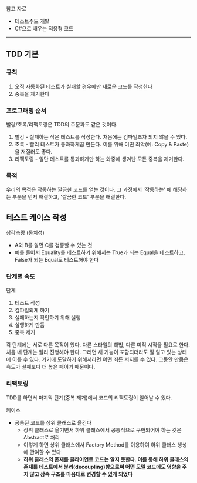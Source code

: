 참고 자료
- 테스트주도 개발
- C#으로 배우는 적응형 코드
---

## TDD 기본
### 규칙
1. 오직 자동화된 테스트가 실패할 경우에만 새로운 코드를 작성한다
2. 중복을 제거한다

### 프로그래밍 순서
빨랑/초록/리팩토링은 TDD의 주문과도 같은 것이다. 
1. 빨강 - 실패하는 작은 테스트를 작성한다. 처음에는 컴파일조차 되지 않을 수 있다. 
2. 초록 - 빨리 테스트가 통과하게끔 만든다. 이를 위해 어떤 죄악(예: Copy & Paste)을 저질러도 좋다.
3. 리팩토링 - 일단 테스트를 통과하게만 하는 와중에 생겨난 모든 중복을 제거한다. 

### 목적
우리의 목적은 작동하는 깔끔한 코드를 얻는 것이다. 그 과정에서 '작동하는' 에 해당하는 부분을 먼저 해결하고, '깔끔한 코드' 부분을 해결한다. 


## 테스트 케이스 작성 
삼각측량 (동치성)
- A와 B를 알면 C를 검증할 수 있는 것
- 예를 들어서 Equality를 테스트하기 위해서는 True가 되는 Equal을 테스트하고, False가 되는 Equal도 테스트해야 한다

### 단계별 속도
단계
1. 테스트 작성
2. 컴파일되게 하기
3. 실패하는지 확인하기 위해 실행
4. 실행하게 만듬
5. 중복 제거

각 단계에는 서로 다른 목적이 있다. 다른 스타일의 해법, 다른 미적 시작을 필요로 한다. 처음 네 단계는 빨리 진행해야 한다. 그러면 새 기능이 포함되더라도 잘 알고 있는 상태에 이를 수 있다. 거기에 도달하기 위해서라면 어떤 죄든 저지를 수 있다. 그동안 만큼은 속도가 설꼐보다 더 높은 패이기 때문이다. 


### 리팩토링
TDD를 하면서 마지막 단계(중복 제거)에서 코드의 리팩토링이 일어날 수 있다. 

케이스
- 공통된 코드를 상위 클래스로 옮긴다
   - 상위 클래스로 옮기면서 하위 클래스에서 공통적으로 구현되어야 하는 것은 Abstract로 처리
   - 이렇게 하면 상위 클래스에서 Factory Method를 이용하여 하위 클래스 생성에 관여할 수 있다
   - **하위 클래스의 존재를 클라이언트 코드는 알지 못한다. 이를 통해 하위 클래스의 존재를 테스트에서 분리(decoupling)함으로써 어떤 모델 코드에도 영향을 주지 않고 상속 구조를 마음대로 변경할 수 있게 되었다**